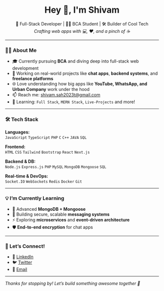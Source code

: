 <h1 align="center">Hey 👋, I'm Shivam</h1>
<p align="center">
  🚀 Full-Stack Developer | 👨‍🎓 BCA Student | 🛠️ Builder of Cool Tech <br>
  <i>Crafting web apps with 💻, ❤️, and a pinch of ☕</i>
</p>

---

### 👨‍💻 About Me

- 🎓 Currently pursuing **BCA** and diving deep into full-stack web development
- 🔭 Working on real-world projects like **chat apps**, **backend systems**, and **freelance platforms**
- 🌐 Love understanding how big apps like **YouTube, WhatsApp, and Urban Company** work under the hood
- 📫 Reach me: [shivam.sah2023t@gmail.com](mailto:shivam.sah2023t@gmail.com)
- 🌱 Learning: `Full Stack`, `MERN Stack`, `Live-Projects` and more!

---

### 🛠️ Tech Stack

**Languages:**  
`JavaScript` `TypeScript` `PHP` `C` `C++` `JAVA` `SQL`

**Frontend:**  
`HTML` `CSS` `Tailwind` `Bootstrap` `React` `Next.js`  

**Backend & DB:**  
`Node.js` `Express.js` `PHP` `MySQL` `MongoDB` `Mongoose` `SQL` 

**Real-time & DevOps:**  
`Socket.IO` `WebSockets` `Redis` `Docker` `Git`  

---

### 💡 I’m Currently Learning
- 🧠 Advanced **MongoDB + Mongoose**
- 📱 Building secure, scalable **messaging systems**
- ⚡ Exploring **microservices** and **event-driven architecture**
- 🛡️ **End-to-end encryption** for chat apps

---

### 🎯 Let’s Connect!

- 💼 [LinkedIn](https://linkedin.com/in/shivamsah05)
- 🐦 [Twitter](https://x.com/geekshivam_)
- 💌 [Email](mailto:shivam.sah2023t@gmail.com)

---

_Thanks for stopping by! Let’s build something awesome together 🚀_
